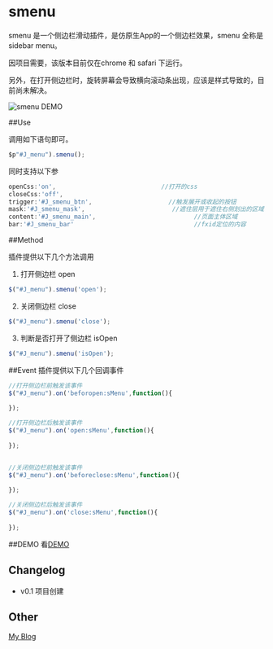 smenu
=====

smenu 是一个侧边栏滑动插件，是仿原生App的一个侧边栏效果，smenu 全称是sidebar menu。

因项目需要，该版本目前仅在chrome 和 safari 下运行。

另外，在打开侧边栏时，旋转屏幕会导致横向滚动条出现，应该是样式导致的，目前尚未解决。

![smenu DEMO](https://baofen14787.github.com/smenu/demo.gif)

##Use

调用如下语句即可。
```js
$p"#J_menu").smenu();
```
同时支持以下参
```js
openCss:'on',                             //打开的css
closeCss:'off',
trigger:'#J_smenu_btn',                     //触发展开或收起的按钮
mask:'#J_smenu_mask',                        //遮住层用于遮住右侧划出的区域
content:'#J_smenu_main',                           //页面主体区域
bar:'#J_smenu_bar'                                 //fxid定位的内容
```

##Method

插件提供以下几个方法调用

1. 打开侧边栏 open
```js
$("#J_menu").smenu('open');
```

2. 关闭侧边栏 close
```js
$("#J_menu").smenu('close');
```

3. 判断是否打开了侧边栏 isOpen
```js
$("#J_menu").smenu('isOpen');
```

##Event
插件提供以下几个回调事件
```js
//打开侧边栏前触发该事件
$("#J_menu").on('beforopen:sMenu',function(){
    
});

//打开侧边栏后触发该事件
$("#J_menu").on('open:sMenu',function(){
    
});


//关闭侧边栏前触发该事件
$("#J_menu").on('beforeclose:sMenu',function(){
    
});

//关闭侧边栏后触发该事件
$("#J_menu").on('close:sMenu',function(){
    
});
```

##DEMO
看[DEMO](http://oos.me/smenu/list_all.html)

## Changelog
* v0.1 项目创建

## Other
[My Blog](http://www.ghugo.com)

